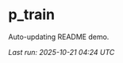 # p_train

Auto-updating README demo.

<!--START_SECTION:status-->
_Last run: 2025-10-21 04:24 UTC_
<!--END_SECTION:status-->





















































































































































































































































































































































































































































































































































































































































































































































































































































































































































































































































































































































































































































































































































































































































